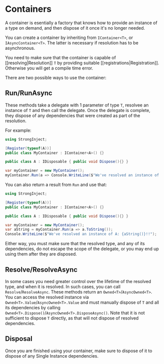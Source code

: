 # Containers

A container is esentially a factory that knows how to provide an instance of a type on demand, and then dispose of it once it's no longer needed.

You can create a container by inheriting from `IContainer<T>`, or `IAsyncContainer<T>`. The latter is necessary if resolution has to be asynchronous.

You need to make sure that the container is capable of [[resolving|Resolution]] `T` by providing suitable [[registrations|Registration]]. Otherwise you will get a compile time error.

There are two possible ways to use the container:

## Run/RunAsync

These methods take a delegate with 1 parameter of type `T`, resolvee an instance of `T` and then call the delegate. Once the delegate is complete, they dispose of any dependencies that were created as part of the resolution.

For example:

```csharp
using StrongInject;

[Register(typeof(A))]
public class MyContainer : IContainer<A>() {}

public class A : IDisposable { public void Dispose(){} }

var myContainer = new MyContainer();
myContainer.Run(a => Console.WriteLine($"We've resolved an instance of A: {a.ToString()}!!"));
```

You can also return a result from `Run` and use that:

```csharp
using StrongInject;

[Register(typeof(A))]
public class MyContainer : IContainer<A>() {}

public class A : IDisposable { public void Dispose(){} }

var myContainer = new MyContainer();
var aString = myContainer.Run(a => a.ToString());
Console.WriteLine($"We've resolved an instance of A: {aString()}!!");
```

Either way, you must make sure that the resolved type, and any of its dependencies, do not escape the scope of the delegate, or you may end up using them after they are disposed.

## Resolve/ResolveAsync

In some cases you need greater control over the lifetime of the resolved type, and when it is resolved. In such cases, you can call `Resolve`/`ResolveAsync`. These methods return an `Owned<T>`/`AsyncOwned<T>`. You can access the resolved instance via `Owned<T>.Value`/`AsyncOwned<T>.Value` and must manually dispose of `T` and all its dependencies by calling `Owned<T>.Dispose()`/`AsyncOwned<T>.DisposeAsync()`.
Note that it is not sufficient to dispose `T` directly, as that will not dispose of resolved dependencies.

## Disposal

Once you are finished using your container, make sure to dispose of it to dispose of any Single Instance dependencies.
